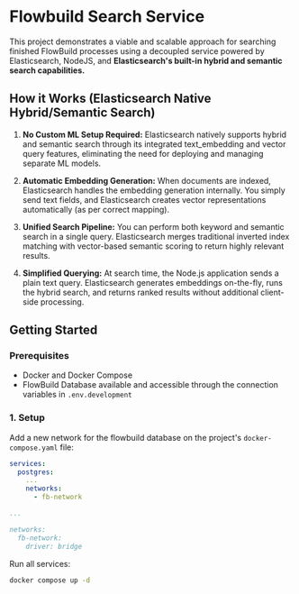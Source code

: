 # Flowbuild Search Service
This project demonstrates a viable and scalable approach for searching finished FlowBuild processes using a decoupled service powered by Elasticsearch, NodeJS, and **Elasticsearch's built-in hybrid and semantic search capabilities.**

## How it Works (Elasticsearch Native Hybrid/Semantic Search)

1.  **No Custom ML Setup Required:** Elasticsearch natively supports hybrid and semantic search through its integrated text_embedding and vector query features, eliminating the need for deploying and managing separate ML models.

2.  **Automatic Embedding Generation:** When documents are indexed, Elasticsearch handles the embedding generation internally. You simply send text fields, and Elasticsearch creates vector representations automatically (as per correct mapping).

3.  **Unified Search Pipeline:** You can perform both keyword and semantic search in a single query. Elasticsearch merges traditional inverted index matching with vector-based semantic scoring to return highly relevant results.

4.  **Simplified Querying:** At search time, the Node.js application sends a plain text query. Elasticsearch generates embeddings on-the-fly, runs the hybrid search, and returns ranked results without additional client-side processing.

## Getting Started

### Prerequisites
- Docker and Docker Compose
- FlowBuild Database available and accessible through the connection variables in `.env.development`

### 1. Setup

Add a new network for the flowbuild database on the project's `docker-compose.yaml` file:
```yaml
services:
  postgres:
    ...
    networks:
      - fb-network

...

networks:
  fb-network:
    driver: bridge
```

Run all services:
```bash
docker compose up -d
```

